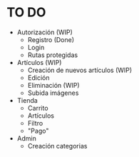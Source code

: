 # TO DO
- Autorización (WIP)
    - Registro (Done)
    - Login
    - Rutas protegidas
- Artículos (WIP)
    - Creación de nuevos artículos (WIP)
    - Edición
    - Eliminación (WIP)
    - Subida imágenes
- Tienda
    - Carrito
    - Artículos
    - Filtro
    - "Pago"
- Admin
    - Creación categorias
